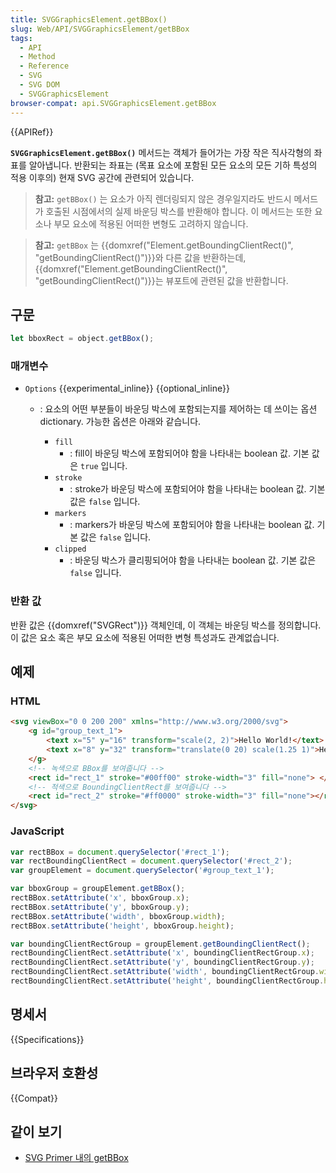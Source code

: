 ```yaml
---
title: SVGGraphicsElement.getBBox()
slug: Web/API/SVGGraphicsElement/getBBox
tags:
  - API
  - Method
  - Reference
  - SVG
  - SVG DOM
  - SVGGraphicsElement
browser-compat: api.SVGGraphicsElement.getBBox
---
```

{{APIRef}}

**`SVGGraphicsElement.getBBox()`** 메서드는 객체가 들어가는 가장 작은 직사각형의 좌표를 알아냅니다. 반환되는 좌표는 (목표 요소에 포함된 모든 요소의 모든 기하 특성의 적용 이후의) 현재 SVG 공간에 관련되어 있습니다.

> **참고:** `getBBox()` 는 요소가 아직 렌더링되지 않은 경우일지라도
> 반드시 메서드가 호출된 시점에서의 실제 바운딩 박스를 반환해야 합니다.
> 이 메서드는 또한 요소나 부모 요소에 적용된 어떠한 변형도 고려하지 않습니다.

> **참고:** `getBBox` 는 {{domxref("Element.getBoundingClientRect()", "getBoundingClientRect()")}}와
> 다른 값을 반환하는데, {{domxref("Element.getBoundingClientRect()", "getBoundingClientRect()")}}는
> 뷰포트에 관련된 값을 반환합니다.

## 구문

```js
let bboxRect = object.getBBox();
```

### 매개변수

- `Options` {{experimental_inline}} {{optional_inline}}

  - : 요소의 어떤 부분들이 바운딩 박스에 포함되는지를 제어하는 데 쓰이는 옵션 dictionary. 가능한 옵션은 아래와 같습니다.

    - `fill`
      - : fill이 바운딩 박스에 포함되어야 함을 나타내는 boolean 값. 기본 값은 `true` 입니다.
    - `stroke`
      - : stroke가 바운딩 박스에 포함되어야 함을 나타내는 boolean 값. 기본 값은 `false` 입니다.
    - `markers`
      - : markers가 바운딩 박스에 포함되어야 함을 나타내는 boolean 값. 기본 값은 `false` 입니다.
    - `clipped`
      - : 바운딩 박스가 클리핑되어야 함을 나타내는 boolean 값. 기본 값은 `false` 입니다.

### 반환 값

반환 값은 {{domxref("SVGRect")}} 객체인데, 이 객체는 바운딩 박스를 정의합니다. 이 값은 요소 혹은 부모 요소에 적용된 어떠한 변형 특성과도 관계없습니다.

## 예제

### HTML

```html
<svg viewBox="0 0 200 200" xmlns="http://www.w3.org/2000/svg">
    <g id="group_text_1">
        <text x="5" y="16" transform="scale(2, 2)">Hello World!</text>
        <text x="8" y="32" transform="translate(0 20) scale(1.25 1)">Hello World Again!</text>
    </g>
    <!-- 녹색으로 BBox를 보여줍니다 -->
    <rect id="rect_1" stroke="#00ff00" stroke-width="3" fill="none"> </rect>
    <!-- 적색으로 BoundingClientRect를 보여줍니다 -->
    <rect id="rect_2" stroke="#ff0000" stroke-width="3" fill="none"></rect>
</svg>
```

### JavaScript

```js
var rectBBox = document.querySelector('#rect_1');
var rectBoundingClientRect = document.querySelector('#rect_2');
var groupElement = document.querySelector('#group_text_1');

var bboxGroup = groupElement.getBBox();
rectBBox.setAttribute('x', bboxGroup.x);
rectBBox.setAttribute('y', bboxGroup.y);
rectBBox.setAttribute('width', bboxGroup.width);
rectBBox.setAttribute('height', bboxGroup.height);

var boundingClientRectGroup = groupElement.getBoundingClientRect();
rectBoundingClientRect.setAttribute('x', boundingClientRectGroup.x);
rectBoundingClientRect.setAttribute('y', boundingClientRectGroup.y);
rectBoundingClientRect.setAttribute('width', boundingClientRectGroup.width);
rectBoundingClientRect.setAttribute('height', boundingClientRectGroup.height);
```

## 명세서

{{Specifications}}

## 브라우저 호환성

{{Compat}}

## 같이 보기

- [SVG Primer 내의 getBBox](https://www.w3.org/Graphics/SVG/IG/resources/svgprimer.html#getBBox)
